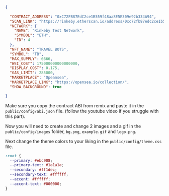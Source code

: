 
```json
{
  
  "CONTRACT_ADDRESS": "0xC72FB87EdC2ce1B559f48aa8E5E309e92b334A94",
  "SCAN_LINK": "https://rinkeby.etherscan.io/address/0xc72fb87edc2ce1b559f48aa8e5e309e92b334a94#code",
  "NETWORK": {
    "NAME": "Rinkeby Test Network",
    "SYMBOL": "ETH",
    "ID": 4
  },
  "NFT_NAME": "TRAVEL BOTS",
  "SYMBOL": "TB",
  "MAX_SUPPLY": 6666,
  "WEI_COST": 175000000000000000,
  "DISPLAY_COST": 0.175,
  "GAS_LIMIT": 285000,
  "MARKETPLACE": "Opeansea",
  "MARKETPLACE_LINK": "https://opensea.io/collection/",
  "SHOW_BACKGROUND": true

}
```

Make sure you copy the contract ABI from remix and paste it in the `public/config/abi.json` file.
(follow the youtube video if you struggle with this part).

Now you will need to create and change 2 images and a gif in the `public/config/images` folder, `bg.png`, `example.gif` and `logo.png`.

Next change the theme colors to your liking in the `public/config/theme.css` file.

```css
:root {
  --primary: #ebc908;
  --primary-text: #1a1a1a;
  --secondary: #ff1dec;
  --secondary-text: #ffffff;
  --accent: #ffffff;
  --accent-text: #000000;
}
```



